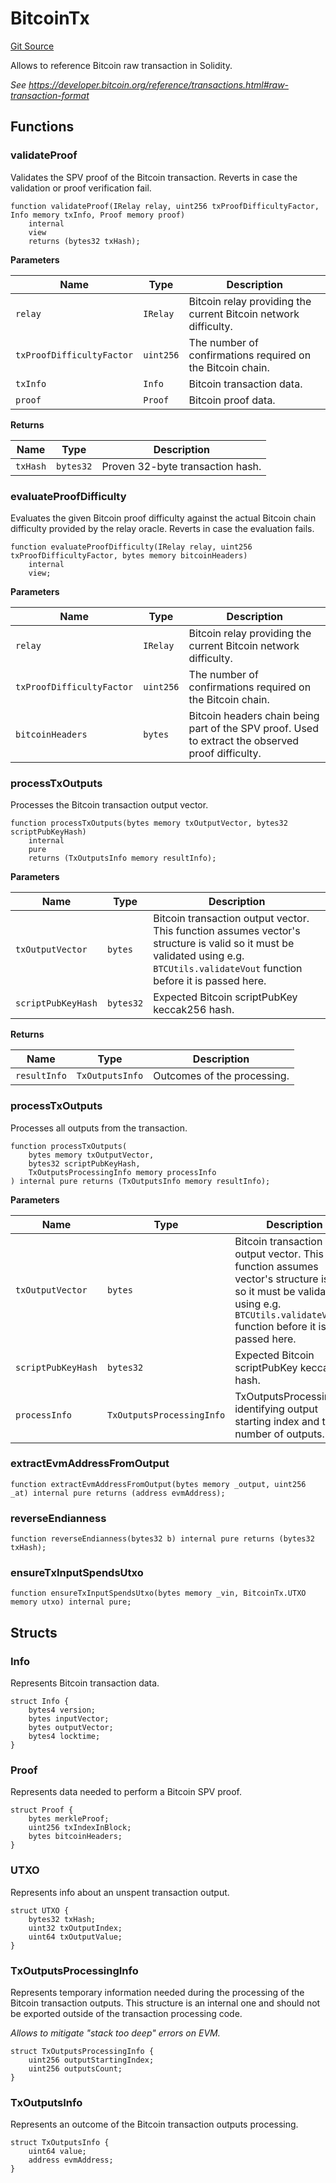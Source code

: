 # BitcoinTx
[Git Source](https://github.com/bob-collective/bob/blob/master/src/utils/BitcoinTx.sol)

Allows to reference Bitcoin raw transaction in Solidity.

*See https://developer.bitcoin.org/reference/transactions.html#raw-transaction-format*


## Functions
### validateProof

Validates the SPV proof of the Bitcoin transaction.
Reverts in case the validation or proof verification fail.


```solidity
function validateProof(IRelay relay, uint256 txProofDifficultyFactor, Info memory txInfo, Proof memory proof)
    internal
    view
    returns (bytes32 txHash);
```
**Parameters**

|Name|Type|Description|
|----|----|-----------|
|`relay`|`IRelay`|Bitcoin relay providing the current Bitcoin network difficulty.|
|`txProofDifficultyFactor`|`uint256`|The number of confirmations required on the Bitcoin chain.|
|`txInfo`|`Info`|Bitcoin transaction data.|
|`proof`|`Proof`|Bitcoin proof data.|

**Returns**

|Name|Type|Description|
|----|----|-----------|
|`txHash`|`bytes32`|Proven 32-byte transaction hash.|


### evaluateProofDifficulty

Evaluates the given Bitcoin proof difficulty against the actual
Bitcoin chain difficulty provided by the relay oracle.
Reverts in case the evaluation fails.


```solidity
function evaluateProofDifficulty(IRelay relay, uint256 txProofDifficultyFactor, bytes memory bitcoinHeaders)
    internal
    view;
```
**Parameters**

|Name|Type|Description|
|----|----|-----------|
|`relay`|`IRelay`|Bitcoin relay providing the current Bitcoin network difficulty.|
|`txProofDifficultyFactor`|`uint256`|The number of confirmations required on the Bitcoin chain.|
|`bitcoinHeaders`|`bytes`|Bitcoin headers chain being part of the SPV proof. Used to extract the observed proof difficulty.|


### processTxOutputs

Processes the Bitcoin transaction output vector.


```solidity
function processTxOutputs(bytes memory txOutputVector, bytes32 scriptPubKeyHash)
    internal
    pure
    returns (TxOutputsInfo memory resultInfo);
```
**Parameters**

|Name|Type|Description|
|----|----|-----------|
|`txOutputVector`|`bytes`|Bitcoin transaction output vector. This function assumes vector's structure is valid so it must be validated using e.g. `BTCUtils.validateVout` function before it is passed here.|
|`scriptPubKeyHash`|`bytes32`|Expected Bitcoin scriptPubKey keccak256 hash.|

**Returns**

|Name|Type|Description|
|----|----|-----------|
|`resultInfo`|`TxOutputsInfo`|Outcomes of the processing.|


### processTxOutputs

Processes all outputs from the transaction.


```solidity
function processTxOutputs(
    bytes memory txOutputVector,
    bytes32 scriptPubKeyHash,
    TxOutputsProcessingInfo memory processInfo
) internal pure returns (TxOutputsInfo memory resultInfo);
```
**Parameters**

|Name|Type|Description|
|----|----|-----------|
|`txOutputVector`|`bytes`|Bitcoin transaction output vector. This function assumes vector's structure is valid so it must be validated using e.g. `BTCUtils.validateVout` function before it is passed here.|
|`scriptPubKeyHash`|`bytes32`|Expected Bitcoin scriptPubKey keccak256 hash.|
|`processInfo`|`TxOutputsProcessingInfo`|TxOutputsProcessingInfo identifying output starting index and the number of outputs.|


### extractEvmAddressFromOutput


```solidity
function extractEvmAddressFromOutput(bytes memory _output, uint256 _at) internal pure returns (address evmAddress);
```

### reverseEndianness


```solidity
function reverseEndianness(bytes32 b) internal pure returns (bytes32 txHash);
```

### ensureTxInputSpendsUtxo


```solidity
function ensureTxInputSpendsUtxo(bytes memory _vin, BitcoinTx.UTXO memory utxo) internal pure;
```

## Structs
### Info
Represents Bitcoin transaction data.


```solidity
struct Info {
    bytes4 version;
    bytes inputVector;
    bytes outputVector;
    bytes4 locktime;
}
```

### Proof
Represents data needed to perform a Bitcoin SPV proof.


```solidity
struct Proof {
    bytes merkleProof;
    uint256 txIndexInBlock;
    bytes bitcoinHeaders;
}
```

### UTXO
Represents info about an unspent transaction output.


```solidity
struct UTXO {
    bytes32 txHash;
    uint32 txOutputIndex;
    uint64 txOutputValue;
}
```

### TxOutputsProcessingInfo
Represents temporary information needed during the processing of
the Bitcoin transaction outputs. This structure is an internal one
and should not be exported outside of the transaction processing code.

*Allows to mitigate "stack too deep" errors on EVM.*


```solidity
struct TxOutputsProcessingInfo {
    uint256 outputStartingIndex;
    uint256 outputsCount;
}
```

### TxOutputsInfo
Represents an outcome of the Bitcoin transaction
outputs processing.


```solidity
struct TxOutputsInfo {
    uint64 value;
    address evmAddress;
}
```

